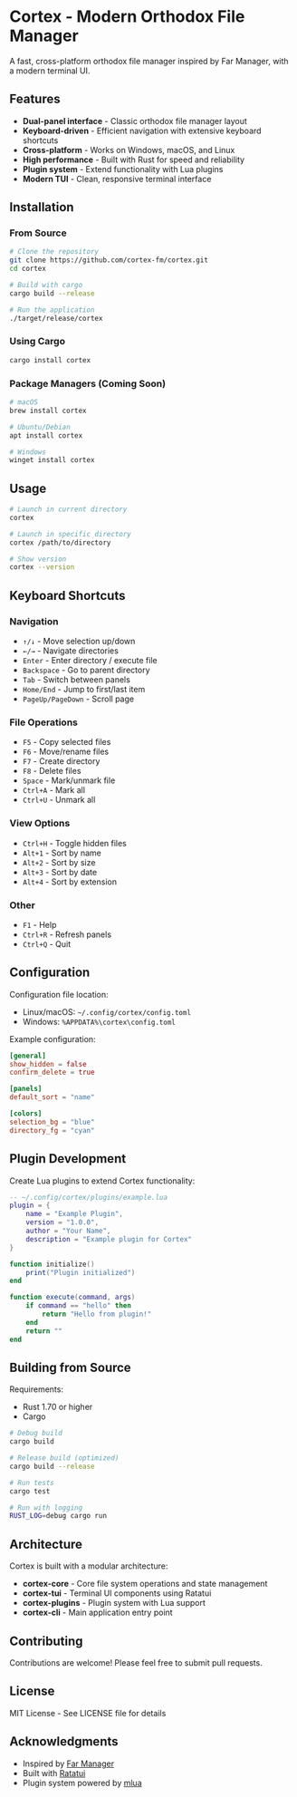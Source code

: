 # Cortex - Modern Orthodox File Manager

A fast, cross-platform orthodox file manager inspired by Far Manager, with a modern terminal UI.

## Features

- **Dual-panel interface** - Classic orthodox file manager layout
- **Keyboard-driven** - Efficient navigation with extensive keyboard shortcuts
- **Cross-platform** - Works on Windows, macOS, and Linux
- **High performance** - Built with Rust for speed and reliability
- **Plugin system** - Extend functionality with Lua plugins
- **Modern TUI** - Clean, responsive terminal interface

## Installation

### From Source

```bash
# Clone the repository
git clone https://github.com/cortex-fm/cortex.git
cd cortex

# Build with cargo
cargo build --release

# Run the application
./target/release/cortex
```

### Using Cargo

```bash
cargo install cortex
```

### Package Managers (Coming Soon)

```bash
# macOS
brew install cortex

# Ubuntu/Debian
apt install cortex

# Windows
winget install cortex
```

## Usage

```bash
# Launch in current directory
cortex

# Launch in specific directory
cortex /path/to/directory

# Show version
cortex --version
```

## Keyboard Shortcuts

### Navigation
- `↑/↓` - Move selection up/down
- `←/→` - Navigate directories
- `Enter` - Enter directory / execute file
- `Backspace` - Go to parent directory
- `Tab` - Switch between panels
- `Home/End` - Jump to first/last item
- `PageUp/PageDown` - Scroll page

### File Operations
- `F5` - Copy selected files
- `F6` - Move/rename files
- `F7` - Create directory
- `F8` - Delete files
- `Space` - Mark/unmark file
- `Ctrl+A` - Mark all
- `Ctrl+U` - Unmark all

### View Options
- `Ctrl+H` - Toggle hidden files
- `Alt+1` - Sort by name
- `Alt+2` - Sort by size
- `Alt+3` - Sort by date
- `Alt+4` - Sort by extension

### Other
- `F1` - Help
- `Ctrl+R` - Refresh panels
- `Ctrl+Q` - Quit

## Configuration

Configuration file location:
- Linux/macOS: `~/.config/cortex/config.toml`
- Windows: `%APPDATA%\cortex\config.toml`

Example configuration:

```toml
[general]
show_hidden = false
confirm_delete = true

[panels]
default_sort = "name"

[colors]
selection_bg = "blue"
directory_fg = "cyan"
```

## Plugin Development

Create Lua plugins to extend Cortex functionality:

```lua
-- ~/.config/cortex/plugins/example.lua
plugin = {
    name = "Example Plugin",
    version = "1.0.0",
    author = "Your Name",
    description = "Example plugin for Cortex"
}

function initialize()
    print("Plugin initialized")
end

function execute(command, args)
    if command == "hello" then
        return "Hello from plugin!"
    end
    return ""
end
```

## Building from Source

Requirements:
- Rust 1.70 or higher
- Cargo

```bash
# Debug build
cargo build

# Release build (optimized)
cargo build --release

# Run tests
cargo test

# Run with logging
RUST_LOG=debug cargo run
```

## Architecture

Cortex is built with a modular architecture:

- **cortex-core** - Core file system operations and state management
- **cortex-tui** - Terminal UI components using Ratatui
- **cortex-plugins** - Plugin system with Lua support
- **cortex-cli** - Main application entry point

## Contributing

Contributions are welcome! Please feel free to submit pull requests.

## License

MIT License - See LICENSE file for details

## Acknowledgments

- Inspired by [Far Manager](https://www.farmanager.com/)
- Built with [Ratatui](https://github.com/ratatui/ratatui)
- Plugin system powered by [mlua](https://github.com/mlua-rs/mlua)